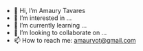 - 👋 Hi, I’m Amaury Tavares
- 👀 I’m interested in ...
- 🌱 I’m currently learning ...
- 💞️ I’m looking to collaborate on ...
- 📫 How to reach me: amauryot@gmail.com

<!---
amauryot/amauryot is a ✨ special ✨ repository because its `README.md` (this file) appears on your GitHub profile.
You can click the Preview link to take a look at your changes.
--->
